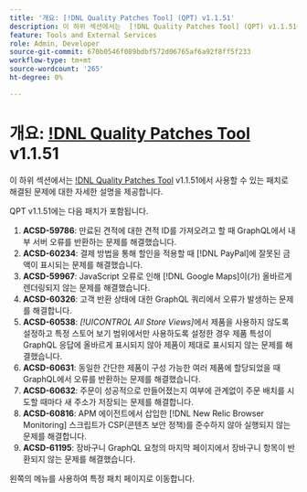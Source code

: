 ```yaml
---
title: '개요: [!DNL Quality Patches Tool] (QPT) v1.1.51'
description: 이 하위 섹션에서는  [!DNL Quality Patches Tool] (QPT) v1.1.51에서 사용할 수 있는 패치로 해결된 문제에 대한 자세한 설명을 제공합니다.
feature: Tools and External Services
role: Admin, Developer
source-git-commit: 670b0546f089bdbf572d06765af6a92f8ff5f233
workflow-type: tm+mt
source-wordcount: '265'
ht-degree: 0%

---
```


# 개요: [!DNL Quality Patches Tool](QPT) v1.1.51

이 하위 섹션에서는 [!DNL Quality Patches Tool](QPT) v1.1.51에서 사용할 수 있는 패치로 해결된 문제에 대한 자세한 설명을 제공합니다.

QPT v1.1.51에는 다음 패치가 포함됩니다.

1. **ACSD-59786**: 만료된 견적에 대한 견적 ID를 가져오려고 할 때 GraphQL에서 내부 서버 오류를 반환하는 문제를 해결했습니다.
1. **ACSD-60234**: 결제 방법을 통해 할인을 적용할 때 [!DNL PayPal]에 잘못된 금액이 표시되는 문제를 해결했습니다.
1. **ACSD-59967**: JavaScript 오류로 인해 [!DNL Google Maps]이(가) 올바르게 렌더링되지 않는 문제를 해결했습니다.
1. **ACSD-60326**: 고객 반환 상태에 대한 GraphQL 쿼리에서 오류가 발생하는 문제를 해결합니다.
1. **ACSD-60538**: *[!UICONTROL All Store Views]*&#x200B;에서 제품을 사용하지 않도록 설정하고 특정 스토어 보기 범위에서만 사용하도록 설정한 경우 제품 특성이 GraphQL 응답에 올바르게 표시되지 않아 제품이 제대로 표시되지 않는 문제를 해결했습니다.
1. **ACSD-60631**: 동일한 간단한 제품이 구성 가능한 여러 제품에 할당되었을 때 GraphQL에서 오류를 반환하는 문제를 해결했습니다.
1. **ACSD-60632**: 주문이 성공적으로 만들어졌는지 여부에 관계없이 주문 배치를 시도할 때마다 새 주소가 저장되는 문제를 해결합니다.
1. **ACSD-60816**: APM 에이전트에서 삽입한 [!DNL New Relic Browser Monitoring] 스크립트가 CSP(콘텐츠 보안 정책)를 준수하지 않아 실행되지 않는 문제를 해결합니다.
1. **ACSD-61195**: 장바구니 GraphQL 요청의 마지막 페이지에서 장바구니 항목이 반환되지 않는 문제를 해결했습니다.

왼쪽의 메뉴를 사용하여 특정 패치 페이지로 이동합니다.
